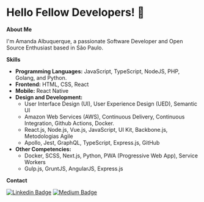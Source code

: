 # Hello Fellow Developers! 👋

**About Me**

I'm Amanda Albuquerque, a passionate Software Developer and Open Source Enthusiast based in São Paulo.

**Skills**

- **Programming Languages:** JavaScript, TypeScript, NodeJS, PHP, Golang, and Python.
- **Frontend:** HTML, CSS, React
- **Mobile:** React Native
- **Design and Development:**
  - User Interface Design (UI), User Experience Design (UED), Semantic UI
  - Amazon Web Services (AWS), Continuous Delivery, Continuous Integration, Github Actions, Docker.
  - React.js, Node.js, Vue.js, JavaScript, UI Kit, Backbone.js, Metodologias Agile
  - Apollo, Jest, GraphQL, TypeScript, Express.js, GitHub
- **Other Competencies:**
  - Docker, SCSS, Next.js, Python, PWA (Progressive Web App), Service Workers
  - Gulp.js, GruntJS, AngularJS, Express.js

**Contact**

[![Linkedin Badge](https://img.shields.io/badge/-alalbux-blue?style=flat-square&logo=Linkedin&logoColor=white&link=https://www.linkedin.com/in/alalbux/)](https://www.linkedin.com/in/alalbux/)
[![Medium Badge](https://img.shields.io/badge/-alalbux-black?style=flat-square&logo=Medium&logoColor=white&link=https://medium.com/@alalbux)](https://medium.com/@alalbux)
